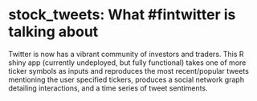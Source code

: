 # stock_tweets: What #fintwitter is talking about

Twitter is now has a vibrant community of investors and traders. This R shiny app (currently undeployed, but fully functional) takes one of more ticker symbols as inputs and reproduces the most recent/popular tweets mentioning the user specified tickers, produces a social network graph detailing interactions, and a time series of tweet sentiments. 
